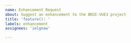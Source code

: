```yaml
---
name: Enhancement Request
about: Suggest an enhancement to the BKUI-VUE3 project
title: 'feature(): '
labels: enhancement
assignees: 'ielgnaw'

---
```



